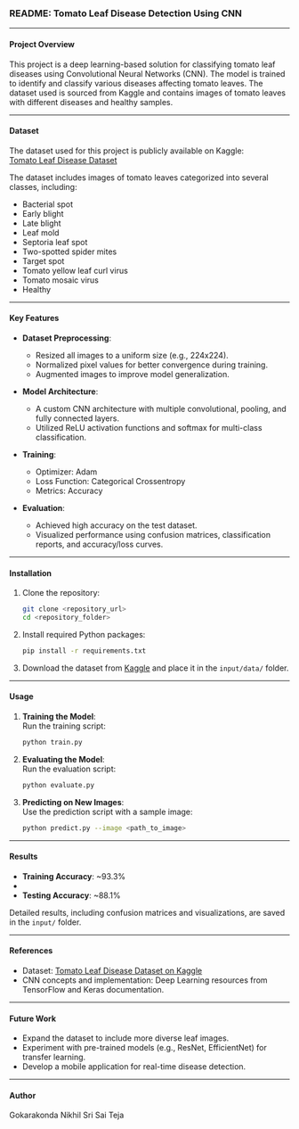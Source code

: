 ### README: Tomato Leaf Disease Detection Using CNN  

---

#### **Project Overview**  
This project is a deep learning-based solution for classifying tomato leaf diseases using Convolutional Neural Networks (CNN). The model is trained to identify and classify various diseases affecting tomato leaves. The dataset used is sourced from Kaggle and contains images of tomato leaves with different diseases and healthy samples.  

---

#### **Dataset**  
The dataset used for this project is publicly available on Kaggle:  
[Tomato Leaf Disease Dataset](https://www.kaggle.com/datasets/kaustubhb999/tomatoleaf)  

The dataset includes images of tomato leaves categorized into several classes, including:  
- Bacterial spot  
- Early blight  
- Late blight  
- Leaf mold  
- Septoria leaf spot  
- Two-spotted spider mites  
- Target spot  
- Tomato yellow leaf curl virus  
- Tomato mosaic virus  
- Healthy  

---

#### **Key Features**  
- **Dataset Preprocessing**:  
  - Resized all images to a uniform size (e.g., 224x224).  
  - Normalized pixel values for better convergence during training.  
  - Augmented images to improve model generalization.  

- **Model Architecture**:  
  - A custom CNN architecture with multiple convolutional, pooling, and fully connected layers.  
  - Utilized ReLU activation functions and softmax for multi-class classification.  

- **Training**:  
  - Optimizer: Adam  
  - Loss Function: Categorical Crossentropy  
  - Metrics: Accuracy  

- **Evaluation**:  
  - Achieved high accuracy on the test dataset.  
  - Visualized performance using confusion matrices, classification reports, and accuracy/loss curves.  

---

#### **Installation**  
1. Clone the repository:  
   ```bash
   git clone <repository_url>
   cd <repository_folder>
   ```  
2. Install required Python packages:  
   ```bash
   pip install -r requirements.txt
   ```  

3. Download the dataset from [Kaggle](https://www.kaggle.com/datasets/kaustubhb999/tomatoleaf?resource=download) and place it in the `input/data/` folder.

---

#### **Usage**  
1. **Training the Model**:  
   Run the training script:  
   ```bash
   python train.py
   ```  

2. **Evaluating the Model**:  
   Run the evaluation script:  
   ```bash
   python evaluate.py
   ```  

3. **Predicting on New Images**:  
   Use the prediction script with a sample image:  
   ```bash
   python predict.py --image <path_to_image>
   ```  

---

#### **Results**  
- **Training Accuracy**: ~93.3%  
- 
- **Testing Accuracy**: ~88.1%  

Detailed results, including confusion matrices and visualizations, are saved in the `input/` folder.

---

#### **References**  
- Dataset: [Tomato Leaf Disease Dataset on Kaggle](https://www.kaggle.com/datasets/kaustubhb999/tomatoleaf?resource=download)  
- CNN concepts and implementation: Deep Learning resources from TensorFlow and Keras documentation.

---

#### **Future Work**  
- Expand the dataset to include more diverse leaf images.  
- Experiment with pre-trained models (e.g., ResNet, EfficientNet) for transfer learning.  
- Develop a mobile application for real-time disease detection.  

---  

#### **Author**  
Gokarakonda Nikhil Sri Sai Teja  
